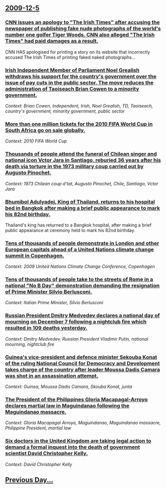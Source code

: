 ## [2009-12-5](/news/2009/12/5/index.md)

### [ CNN issues an apology to "The Irish Times" after accusing the newspaper of publishing fake nude photographs of the world's number one golfer Tiger Woods. CNN also alleged "The Irish Times" had paid damages as a result. ](/news/2009/12/5/cnn-issues-an-apology-to-the-irish-times-after-accusing-the-newspaper-of-publishing-fake-nude-photographs-of-the-world-s-number-one-golfe.md)
CNN HAS apologised for printing a story on its website that incorrectly accused The Irish Times of printing faked naked photographs&hellip;

### [ Irish Independent Member of Parliament Noel Grealish withdraws his support for the country's government over the issue of pay cuts in the public sector. The move reduces the administration of Taoiseach Brian Cowen to a minority government. ](/news/2009/12/5/irish-independent-member-of-parliament-noel-grealish-withdraws-his-support-for-the-country-s-government-over-the-issue-of-pay-cuts-in-the-p.md)
_Context: Brian Cowen, Independent, Irish, Noel Grealish, TD, Taoiseach, country's government, minority government, public sector_

### [ More than one million tickets for the 2010 FIFA World Cup in South Africa go on sale globally. ](/news/2009/12/5/more-than-one-million-tickets-for-the-2010-fifa-world-cup-in-south-africa-go-on-sale-globally.md)
_Context: 2010 FIFA World Cup_

### [ Thousands of people attend the funeral of Chilean singer and national icon Vctor Jara in Santiago, reburied 36 years after his death via torture in the 1973 military coup carried out by Augusto Pinochet. ](/news/2009/12/5/thousands-of-people-attend-the-funeral-of-chilean-singer-and-national-icon-victor-jara-in-santiago-reburied-36-years-after-his-death-via-t.md)
_Context: 1973 Chilean coup d'tat, Augusto Pinochet, Chile, Santiago, Vctor Jara_

### [ Bhumibol Adulyadej, King of Thailand, returns to his hospital bed in Bangkok after making a brief public appearance to mark his 82nd birthday. ](/news/2009/12/5/bhumibol-adulyadej-king-of-thailand-returns-to-his-hospital-bed-in-bangkok-after-making-a-brief-public-appearance-to-mark-his-82nd-birthd.md)
Thailand&#39;s king has returned to a Bangkok hospital, after making a brief public appearance at ceremony held to mark his 82nd birthday.

### [ Tens of thousands of people demonstrate in London and other European capitals ahead of a United Nations climate change summit in Copenhagen. ](/news/2009/12/5/tens-of-thousands-of-people-demonstrate-in-london-and-other-european-capitals-ahead-of-a-united-nations-climate-change-summit-in-copenhagen.md)
_Context: 2009 United Nations Climate Change Conference, Copenhagen_

### [ Tens of thousands of people take to the streets of Rome in a national "No B Day" demonstration demanding the resignation of Prime Minister Silvio Berlusconi. ](/news/2009/12/5/tens-of-thousands-of-people-take-to-the-streets-of-rome-in-a-national-no-b-day-demonstration-demanding-the-resignation-of-prime-minister.md)
_Context: Italian Prime Minister, Silvio Berlusconi_

### [ Russian President Dmitry Medvedev declares a national day of mourning on December 7 following a nightclub fire which resulted in 109 deaths yesterday. ](/news/2009/12/5/russian-president-dmitry-medvedev-declares-a-national-day-of-mourning-on-december-7-following-a-nightclub-fire-which-resulted-in-109-deaths.md)
_Context: Dmitry Medvedev, Russian President Vladimir Putin, national mourning, nightclub fire_

### [ Guinea's vice-president and defence minister Sekouba Konat of the ruling National Council for Democracy and Development takes charge of the country after leader Moussa Dadis Camara was shot in an assassination attempt. ](/news/2009/12/5/guinea-s-vice-president-and-defence-minister-sekouba-konate-of-the-ruling-national-council-for-democracy-and-development-takes-charge-of-th.md)
_Context: Guinea, Moussa Dadis Camara, Skouba Konat, junta_

### [ The President of the Philippines Gloria Macapagal-Arroyo declares martial law in Maguindanao following the Maguindanao massacre. ](/news/2009/12/5/the-president-of-the-philippines-gloria-macapagal-arroyo-declares-martial-law-in-maguindanao-following-the-maguindanao-massacre.md)
_Context: Gloria Macapagal Arroyo, Maguindanao, Maguindanao massacre, Philippine President, martial law_

### [ Six doctors in the United Kingdom are taking legal action to demand a formal inquest into the death of government scientist David Christopher Kelly. ](/news/2009/12/5/six-doctors-in-the-united-kingdom-are-taking-legal-action-to-demand-a-formal-inquest-into-the-death-of-government-scientist-david-christoph.md)
_Context: David Christopher Kelly_

## [Previous Day...](/news/2009/12/4/index.md)

